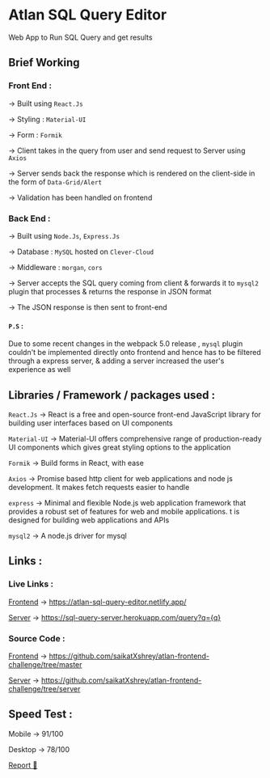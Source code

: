 # Atlan SQL Query Editor

Web App to Run SQL Query and get results

## Brief Working

### Front End :

→ Built using `React.Js`

→ Styling : `Material-UI`

→ Form : `Formik`

→ Client takes in the query from user and send request to Server using `Axios`

→ Server sends back the response which is rendered on the client-side in the form of `Data-Grid/Alert`

→ Validation has been handled on frontend

### Back End :

→ Built using `Node.Js`, `Express.Js`

→ Database : `MySQL` hosted on `Clever-Cloud`

→ Middleware : `morgan`, `cors`

→ Server accepts the SQL query coming from client & forwards it to `mysql2` plugin that processes & returns the response in JSON format

→ The JSON response is then sent to front-end

#### `P.S` :

Due to some recent changes in the webpack 5.0 release , `mysql` plugin couldn't be implemented directly onto frontend and hence has to be filtered through a express server, & adding a server increased the user's experience as well

## Libraries / Framework / packages used :

`React.Js` → React is a free and open-source front-end JavaScript library for building user interfaces based on UI components

`Material-UI` → Material-UI offers comprehensive range of production-ready UI components which gives great styling options to the application

`Formik` → Build forms in React, with ease

`Axios` → Promise based http client for web applications and node js development. It makes fetch requests easier to handle

`express` → Minimal and flexible Node.js web application framework that provides a robust set of features for web and mobile applications. t is designed for building web applications and APIs

`mysql2` → A node.js driver for mysql

## Links :

### Live Links :

[Frontend](https://atlan-sql-query-editor.netlify.app/) → https://atlan-sql-query-editor.netlify.app/

[Server](https://sql-query-server.herokuapp.com/) → https://sql-query-server.herokuapp.com/query?q={q}

### Source Code :

[Frontend](https://github.com/saikatXshrey/atlan-frontend-challenge/tree/master) → https://github.com/saikatXshrey/atlan-frontend-challenge/tree/master

[Server](https://github.com/saikatXshrey/atlan-frontend-challenge/tree/server) → https://github.com/saikatXshrey/atlan-frontend-challenge/tree/server

## Speed Test :

Mobile → 91/100

Desktop → 78/100

[Report 🚀](https://www.browserstack.com/speedlab/report/ace52103e09cbe98b5ecedac9f09c5d0b7c35901)
